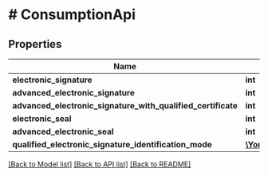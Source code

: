 # # ConsumptionApi

## Properties

Name | Type | Description | Notes
------------ | ------------- | ------------- | -------------
**electronic_signature** | **int** |  |
**advanced_electronic_signature** | **int** |  |
**advanced_electronic_signature_with_qualified_certificate** | **int** |  |
**electronic_seal** | **int** |  | [optional]
**advanced_electronic_seal** | **int** |  | [optional]
**qualified_electronic_signature_identification_mode** | [**\Yousign\Client\Model\ConsumptionAppQualifiedElectronicSignatureIdentificationMode**](ConsumptionAppQualifiedElectronicSignatureIdentificationMode.md) |  |

[[Back to Model list]](../../README.md#models) [[Back to API list]](../../README.md#endpoints) [[Back to README]](../../README.md)
